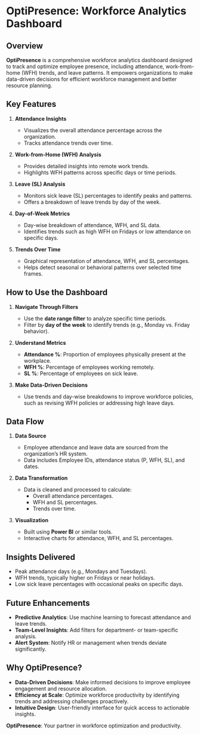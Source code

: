 # OptiPresence: Workforce Analytics Dashboard

## Overview
**OptiPresence** is a comprehensive workforce analytics dashboard designed to track and optimize employee presence, including attendance, work-from-home (WFH) trends, and leave patterns. It empowers organizations to make data-driven decisions for efficient workforce management and better resource planning.

## Key Features
1. **Attendance Insights**
   - Visualizes the overall attendance percentage across the organization.
   - Tracks attendance trends over time.

2. **Work-from-Home (WFH) Analysis**
   - Provides detailed insights into remote work trends.
   - Highlights WFH patterns across specific days or time periods.

3. **Leave (SL) Analysis**
   - Monitors sick leave (SL) percentages to identify peaks and patterns.
   - Offers a breakdown of leave trends by day of the week.

4. **Day-of-Week Metrics**
   - Day-wise breakdown of attendance, WFH, and SL data.
   - Identifies trends such as high WFH on Fridays or low attendance on specific days.

5. **Trends Over Time**
   - Graphical representation of attendance, WFH, and SL percentages.
   - Helps detect seasonal or behavioral patterns over selected time frames.

## How to Use the Dashboard
1. **Navigate Through Filters**
   - Use the **date range filter** to analyze specific time periods.
   - Filter by **day of the week** to identify trends (e.g., Monday vs. Friday behavior).

2. **Understand Metrics**
   - **Attendance %**: Proportion of employees physically present at the workplace.
   - **WFH %**: Percentage of employees working remotely.
   - **SL %**: Percentage of employees on sick leave.

3. **Make Data-Driven Decisions**
   - Use trends and day-wise breakdowns to improve workforce policies, such as revising WFH policies or addressing high leave days.

## Data Flow
1. **Data Source**
   - Employee attendance and leave data are sourced from the organization’s HR system.
   - Data includes Employee IDs, attendance status (P, WFH, SL), and dates.

2. **Data Transformation**
   - Data is cleaned and processed to calculate:
     - Overall attendance percentages.
     - WFH and SL percentages.
     - Trends over time.

3. **Visualization**
   - Built using **Power BI** or similar tools.
   - Interactive charts for attendance, WFH, and SL percentages.

## Insights Delivered
- Peak attendance days (e.g., Mondays and Tuesdays).
- WFH trends, typically higher on Fridays or near holidays.
- Low sick leave percentages with occasional peaks on specific days.

## Future Enhancements
- **Predictive Analytics**: Use machine learning to forecast attendance and leave trends.
- **Team-Level Insights**: Add filters for department- or team-specific analysis.
- **Alert System**: Notify HR or management when trends deviate significantly.

## Why OptiPresence?
- **Data-Driven Decisions**: Make informed decisions to improve employee engagement and resource allocation.
- **Efficiency at Scale**: Optimize workforce productivity by identifying trends and addressing challenges proactively.
- **Intuitive Design**: User-friendly interface for quick access to actionable insights.


**OptiPresence**: Your partner in workforce optimization and productivity.
